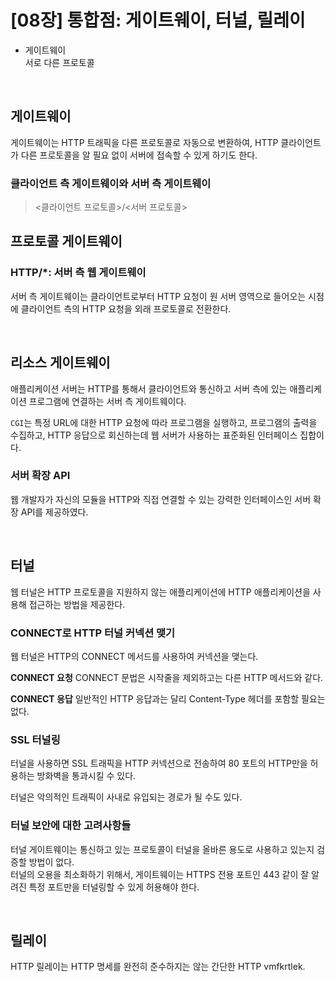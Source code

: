 # [08장] 통합점: 게이트웨이, 터널, 릴레이

- 게이트웨이   
서로 다른 프로토콜

<br />

## 게이트웨이

게이트웨이는 HTTP 트래픽을 다른 프로토콜로 자동으로 변환하여, HTTP 클라이언트가 다른 프로토콜을 알 필요 없이 서버에 접속할 수 있게 하기도 한다.

### 클라이언트 측 게이트웨이와 서버 측 게이트웨이

> <클라이언트 프로토콜>/<서버 프로토콜>

## 프로토콜 게이트웨이

### HTTP/*: 서버 측 웹 게이트웨이
서버 측 게이트웨이는 클라이언트로부터 HTTP 요청이 원 서버 영역으로 들어오는 시점에 클라이언트 측의 HTTP 요청을 외래 프로토콜로 전환한다.

<br />

## 리소스 게이트웨이

애플리케이션 서버는 HTTP를 통해서 클라이언트와 통신하고 서버 측에 있는 애플리케이션 프로그램에 연결하는 서버 측 게이트웨이다.

`CGI`는 특정 URL에 대한 HTTP 요청에 따라 프로그램을 실행하고, 프로그램의 출력을 수집하고, HTTP 응답으로 회신하는데 웹 서버가 사용하는 표준화된 인터페이스 집합이다.

### 서버 확장 API

웹 개발자가 자신의 모듈을 HTTP와 직접 연결할 수 있는 강력한 인터페이스인 서버 확장 API를 제공하였다.

<br />

## 터널

웹 터널은 HTTP 프로토콜을 지원하지 않는 애플리케이션에 HTTP 애플리케이션을 사용해 접근하는 방법을 제공한다.

### CONNECT로 HTTP 터널 커넥션 맺기

웹 터널은 HTTP의 CONNECT 메서드를 사용하여 커넥션을 맺는다.

**CONNECT 요청**
CONNECT 문법은 시작줄을 제외하고는 다른 HTTP 메서드와 같다.

**CONNECT 응답**
일반적인 HTTP 응답과는 달리 Content-Type 헤더를 포함할 필요는 없다.

### SSL 터널링

터널을 사용하면 SSL 트래픽을 HTTP 커넥션으로 전송하여 80 포트의 HTTP만을 허용하는 방화벽을 통과시킬 수 있다.

터널은 악의적인 트래픽이 사내로 유입되는 경로가 될 수도 있다.

### 터널 보안에 대한 고려사항들

터널 게이트웨이는 통신하고 있는 프로토콜이 터널을 올바른 용도로 사용하고 있는지 검증할 방법이 없다.   
터널의 오용을 최소화하기 위해서, 게이트웨이는 HTTPS 전용 포트인 443 같이 잘 알려진 특정 포트만을 터널링할 수 있게 허용해야 한다.

<br />

## 릴레이

HTTP 릴레이는 HTTP 명세를 완전히 준수하지는 않는 간단한 HTTP vmfkrtlek.
